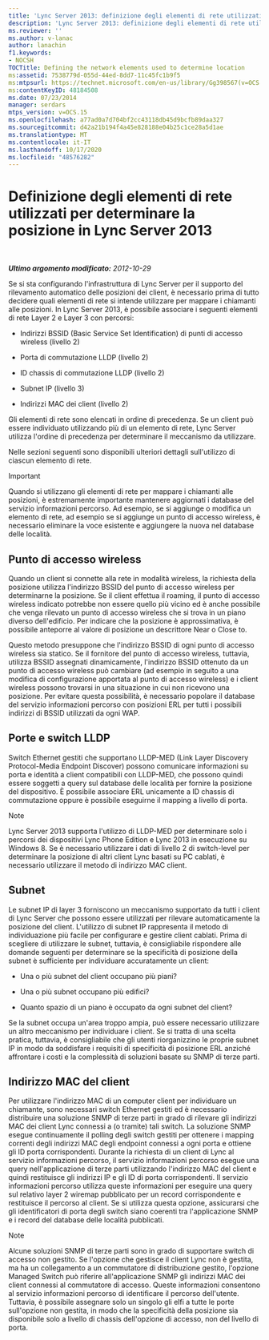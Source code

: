 ```yaml
---
title: 'Lync Server 2013: definizione degli elementi di rete utilizzati per determinare la posizione'
description: 'Lync Server 2013: definizione degli elementi di rete utilizzati per determinare la posizione.'
ms.reviewer: ''
ms.author: v-lanac
author: lanachin
f1.keywords:
- NOCSH
TOCTitle: Defining the network elements used to determine location
ms:assetid: 7538779d-055d-44ed-8dd7-11c45fc1b9f5
ms:mtpsurl: https://technet.microsoft.com/en-us/library/Gg398567(v=OCS.15)
ms:contentKeyID: 48184508
ms.date: 07/23/2014
manager: serdars
mtps_version: v=OCS.15
ms.openlocfilehash: a77ad0a7d704bf2cc43118db45d9bcfb89daa327
ms.sourcegitcommit: d42a21b194f4a45e828188e04b25c1ce28a5d1ae
ms.translationtype: MT
ms.contentlocale: it-IT
ms.lasthandoff: 10/17/2020
ms.locfileid: "48576282"
---
```

# <a name="defining-the-network-elements-used-to-determine-location-in-lync-server-2013"></a>Definizione degli elementi di rete utilizzati per determinare la posizione in Lync Server 2013

<div data-xmlns="http://www.w3.org/1999/xhtml">

<div class="topic" data-xmlns="http://www.w3.org/1999/xhtml" data-msxsl="urn:schemas-microsoft-com:xslt" data-cs="https://msdn.microsoft.com/">

<div data-asp="https://msdn2.microsoft.com/asp">



</div>

<div id="mainSection">

<div id="mainBody">

<span> </span>

_**Ultimo argomento modificato:** 2012-10-29_

Se si sta configurando l'infrastruttura di Lync Server per il supporto del rilevamento automatico delle posizioni dei client, è necessario prima di tutto decidere quali elementi di rete si intende utilizzare per mappare i chiamanti alle posizioni. In Lync Server 2013, è possibile associare i seguenti elementi di rete Layer 2 e Layer 3 con percorsi:

  - Indirizzi BSSID (Basic Service Set Identification) di punti di accesso wireless (livello 2)

  - Porta di commutazione LLDP (livello 2)

  - ID chassis di commutazione LLDP (livello 2)

  - Subnet IP (livello 3)

  - Indirizzi MAC dei client (livello 2)

Gli elementi di rete sono elencati in ordine di precedenza. Se un client può essere individuato utilizzando più di un elemento di rete, Lync Server utilizza l'ordine di precedenza per determinare il meccanismo da utilizzare.

Nelle sezioni seguenti sono disponibili ulteriori dettagli sull'utilizzo di ciascun elemento di rete.

<div>


> [!IMPORTANT]  
> Quando si utilizzano gli elementi di rete per mappare i chiamanti alle posizioni, è estremamente importante mantenere aggiornati i database del servizio informazioni percorso. Ad esempio, se si aggiunge o modifica un elemento di rete, ad esempio se si aggiunge un punto di accesso wireless, è necessario eliminare la voce esistente e aggiungere la nuova nel database delle località.



</div>

<div>

## <a name="wireless-access-point"></a>Punto di accesso wireless

Quando un client si connette alla rete in modalità wireless, la richiesta della posizione utilizza l'indirizzo BSSID del punto di accesso wireless per determinarne la posizione. Se il client effettua il roaming, il punto di accesso wireless indicato potrebbe non essere quello più vicino ed è anche possibile che venga rilevato un punto di accesso wireless che si trova in un piano diverso dell'edificio. Per indicare che la posizione è approssimativa, è possibile anteporre al valore di posizione un descrittore Near o Close to.

Questo metodo presuppone che l'indirizzo BSSID di ogni punto di accesso wireless sia statico. Se il fornitore del punto di accesso wireless, tuttavia, utilizza BSSID assegnati dinamicamente, l'indirizzo BSSID ottenuto da un punto di accesso wireless può cambiare (ad esempio in seguito a una modifica di configurazione apportata al punto di accesso wireless) e i client wireless possono trovarsi in una situazione in cui non ricevono una posizione. Per evitare questa possibilità, è necessario popolare il database del servizio informazioni percorso con posizioni ERL per tutti i possibili indirizzi di BSSID utilizzati da ogni WAP.

</div>

<div>

## <a name="lldp-ports-and-switches"></a>Porte e switch LLDP

Switch Ethernet gestiti che supportano LLDP-MED (Link Layer Discovery Protocol-Media Endpoint Discover) possono comunicare informazioni su porta e identità a client compatibili con LLDP-MED, che possono quindi essere soggetti a query sul database delle località per fornire la posizione del dispositivo. È possibile associare ERL unicamente a ID chassis di commutazione oppure è possibile eseguirne il mapping a livello di porta.

<div>


> [!NOTE]  
> Lync Server 2013 supporta l'utilizzo di LLDP-MED per determinare solo i percorsi dei dispositivi Lync Phone Edition e Lync 2013 in esecuzione su Windows 8. Se è necessario utilizzare i dati di livello 2 di switch-level per determinare la posizione di altri client Lync basati su PC cablati, è necessario utilizzare il metodo di indirizzo MAC client.



</div>

</div>

<div>

## <a name="subnet"></a>Subnet

Le subnet IP di layer 3 forniscono un meccanismo supportato da tutti i client di Lync Server che possono essere utilizzati per rilevare automaticamente la posizione del client. L'utilizzo di subnet IP rappresenta il metodo di individuazione più facile per configurare e gestire client cablati. Prima di scegliere di utilizzare le subnet, tuttavia, è consigliabile rispondere alle domande seguenti per determinare se la specificità di posizione della subnet è sufficiente per individuare accuratamente un client:

  - Una o più subnet del client occupano più piani?

  - Una o più subnet occupano più edifici?

  - Quanto spazio di un piano è occupato da ogni subnet del client?

Se la subnet occupa un'area troppo ampia, può essere necessario utilizzare un altro meccanismo per individuare i client. Se si tratta di una scelta pratica, tuttavia, è consigliabile che gli utenti riorganizzino le proprie subnet IP in modo da soddisfare i requisiti di specificità di posizione ERL anziché affrontare i costi e la complessità di soluzioni basate su SNMP di terze parti.

</div>

<div>

## <a name="client-mac-address"></a>Indirizzo MAC del client

Per utilizzare l'indirizzo MAC di un computer client per individuare un chiamante, sono necessari switch Ethernet gestiti ed è necessario distribuire una soluzione SNMP di terze parti in grado di rilevare gli indirizzi MAC dei client Lync connessi a (o tramite) tali switch. La soluzione SNMP esegue continuamente il polling degli switch gestiti per ottenere i mapping correnti degli indirizzi MAC degli endpoint connessi a ogni porta e ottiene gli ID porta corrispondenti. Durante la richiesta di un client di Lync al servizio informazioni percorso, il servizio informazioni percorso esegue una query nell'applicazione di terze parti utilizzando l'indirizzo MAC del client e quindi restituisce gli indirizzi IP e gli ID di porta corrispondenti. Il servizio informazioni percorso utilizza queste informazioni per eseguire una query sul relativo layer 2 wiremap pubblicato per un record corrispondente e restituisce il percorso al client. Se si utilizza questa opzione, assicurarsi che gli identificatori di porta degli switch siano coerenti tra l'applicazione SNMP e i record del database delle località pubblicati.

<div>


> [!NOTE]  
> Alcune soluzioni SNMP di terze parti sono in grado di supportare switch di accesso non gestito. Se l'opzione che gestisce il client Lync non è gestita, ma ha un collegamento a un commutatore di distribuzione gestito, l'opzione Managed Switch può riferire all'applicazione SNMP gli indirizzi MAC dei client connessi al commutatore di accesso. Queste informazioni consentono al servizio informazioni percorso di identificare il percorso dell'utente. Tuttavia, è possibile assegnare solo un singolo gli elfi a tutte le porte sull'opzione non gestita, in modo che la specificità della posizione sia disponibile solo a livello di chassis dell'opzione di accesso, non del livello di porta.



</div>

</div>

</div>

<span> </span>

</div>

</div>

</div>

